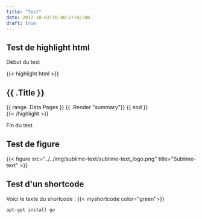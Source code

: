 ```yaml
---
title: "Test"
date: 2017-10-03T16:40:27+02:00
draft: true
---
```


## Test de highlight html

Début du test

{{< highlight html >}}
<section id="main">
  <div>
   <h1 id="title">{{ .Title }}</h1>
    {{ range .Data.Pages }}
        {{ .Render "summary"}}
    {{ end }}
  </div>
</section>
{{< /highlight >}}

Fin du test

## Test de figure

{{< figure src="../../img/sublime-text/sublime-text_logo.png" title="Sublime-text" >}}

## Test d'un shortcode

Voici le texte du shortcode : {{< myshortcode color="green">}}


```
apt-get install go
```
